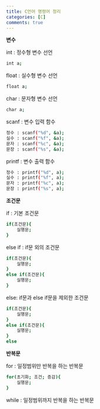 ```yaml
---
title: C언어 명령어 정리
categories: [C]
comments: true
---
```


**변수**

int : 정수형 변수 선언

```bash
int a;
```

float : 실수형 변수 선언

```bash
float a;
```

char : 문자형 변수 선언

```bash
char a;
```

scanf : 변수 입력 함수

```bash
정수 : scanf("%d", &a);
실수 : scanf("%f", &a);
문자 : scanf("%c", &a);
문장 : scanf("%s", &a);
```

printf : 변수 출력 함수

```bash
정수 : printf("%d", a);
실수 : printf("%f", a);
문자 : printf("%c", a);
문장 : printf("%s", a);
```

**조건문**

if : 기본 조건문

```bash
if(조건문){
	실행문;
}
```

else if : if문 외의 조건문

```bash
if(조건문){
	실행문;
}
else if(조건문){
	실행문;
}
```

else: if문과 else if문을 제외한 조건문

```bash
if(조건문){
	실행문;
}
else if(조건문){
	실행문;
}
else
```

**반복문**

for : 일정범위만 반복을 하는 반복문

```bash
for(초기화; 조건; 증감){
	실행문;
}
```

while : 일정범위까지 반복을 하는 반복문